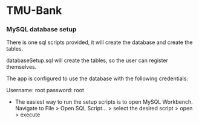 # TMU-Bank
### MySQL database setup
There is one sql scripts provided, it will create the database and create the tables.

databaseSetup.sql will create the tables, so the user can register themselves.

The app is configured to use the database with the following credentials:

Username: root
password: root
* The easiest way to run the setup scripts is to open MySQL Workbench. Navigate to File > Open SQL Script... > select the desired script > open > execute
